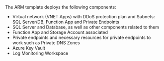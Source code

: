 The ARM template deploys the following components: 
- Virtual network (VNET Apps) with DDoS protection plan and Subnets: SQL Server/DB, Function App and Private Endpoints
- SQL Server and Database, as well as other components related to them
- Function App and Storage Account associated
- Private endpoints and necessary resources for private endpoints to work such as Private DNS Zones
- Azure Key Vault
- Log Monitoring Workspace 
